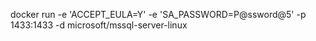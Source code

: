 docker run -e 'ACCEPT_EULA=Y' -e 'SA_PASSWORD=P@ssword@5' -p 1433:1433 -d microsoft/mssql-server-linux